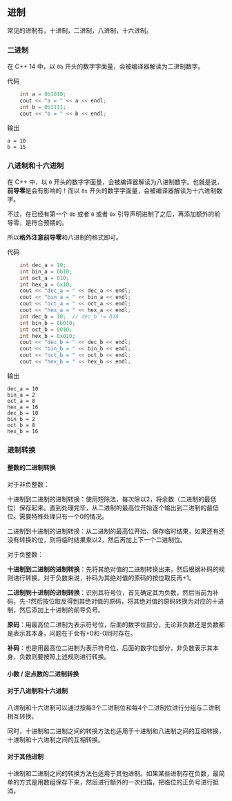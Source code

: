 ## 进制

常见的进制有，十进制，二进制，八进制，十六进制。

### 二进制

在 C++ 14 中，以 ```0b``` 开头的数字字面量，会被编译器解读为二进制数字。

代码
```cpp
    int a = 0b1010;
    cout << "a = " << a << endl;
    int b = 0b1111;
    cout << "b = " << b << endl;
```

输出
```
a = 10
b = 15
```

### 八进制和十六进制

在 C++ 中，以 ```0``` 开头的数字字面量，会被编译器解读为八进制数字。也就是说，**前导零**是会有影响的！而以 ```0x``` 开头的数字字面量，会被编译器解读为十六进制数字。

不过，在已经有第一个 ```0b``` 或者 ```0``` 或者 ```0x``` 引导声明进制了之后，再添加额外的前导零，是符合预期的。

所以**格外注意前导零**和八进制的格式即可。

代码
```cpp
    int dec_a = 10;
    int bin_a = 0b10;
    int oct_a = 010;
    int hex_a = 0x10;
    cout << "dec_a = " << dec_a << endl;
    cout << "bin_a = " << bin_a << endl;
    cout << "oct_a = " << oct_a << endl;
    cout << "hex_a = " << hex_a << endl;
    int dec_b = 10;  // dec_b != 010
    int bin_b = 0b010;
    int oct_b = 0010;
    int hex_b = 0x010;
    cout << "dec_b = " << dec_b << endl;
    cout << "bin_b = " << bin_b << endl;
    cout << "oct_b = " << oct_b << endl;
    cout << "hex_b = " << hex_b << endl;
```

输出
```
dec_a = 10
bin_a = 2
oct_a = 8
hex_a = 16
dec_b = 10
bin_b = 2
oct_b = 8
hex_b = 16
```


### 进制转换

#### 整数的二进制转换

对于非负整数：

十进制到二进制的进制转换：使用短除法，每次除以2，将余数（二进制的最低位）保存起来。直到处理完毕，从二进制的最高位开始逐个输出到二进制的最低位。需要特殊处理只有一个0的情况。

二进制到十进制的进制转换：从二进制的最高位开始，保存临时结果，如果还有还没有转换的位，则将临时结果乘以2，然后再加上下一个二进制位。

对于负整数：

**十进制到二进制的进制转换**：先将其绝对值的二进制转换出来，然后根据补码的规则进行转换。对于负数来说，补码为其绝对值的原码的按位取反再+1。

**二进制到十进制的进制转换**：识别其符号位，首先确定其为负数，然后当前为补码，先-1然后按位取反得到其绝对值的原码，将其绝对值的原码转换为对应的十进制，然后添加上十进制的前导负号。

**原码**：用最高位二进制为表示符号位，后面的数字位部分，无论非负数还是负数都是表示其本身，问题在于会有+0和-0同时存在。

**补码**：也是用最高位二进制为表示符号位，后面的数字位部分，非负数表示其本身，负数则要按照上述规则进行转换。

#### 小数 / 定点数的二进制转换

#### 对于八进制和十六进制

八进制和十六进制可以通过按每3个二进制位和每4个二进制位进行分组与二进制相互转换。

同时，十进制和二进制之间的转换方法也适用于十进制和八进制之间的互相转换，十进制和十六进制之间的互相转换。

#### 对于其他进制

十进制和二进制之间的转换方法也适用于其他进制。如果某些进制存在负数，最简单的方式是用数组保存下来，然后进行额外的一次扫描，把临位的正负号进行抵消。
